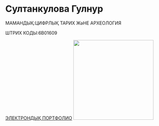 <HTML>
<HEAD>
  <TITLE> МЕНІҢ САЙТЫМ </TITLE>
</HEAD>
<BODY>
  <P><H1> Султанкулова Гулнур </H1></P>
  <P> МАМАНДЫҚ:ЦИФРЛЫҚ ТАРИХ ЖәНЕ АРХЕОЛОГИЯ </P>
  <P> ШТРИХ КОДЫ:6В01609 </P>
  <A HREF="https://sultankulova0402.wixsite.com/sltn">ЭЛЕКТРОНДЫҚ ПОРТФОЛИО</A>
  <IMG SRC="C:\Users\syryn\Downloads\dbc54d35-2fd6-4f73-a58d-daae6f22c656.jpeg"width="250"/>  
</BODY>
</HTML>
